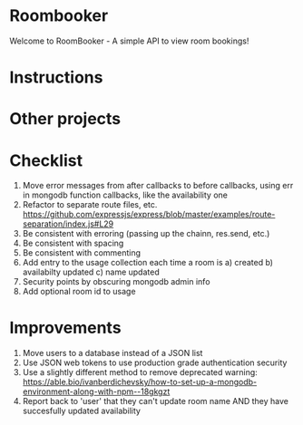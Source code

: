 # Roombooker
Welcome to RoomBooker - A simple API to view room bookings!

# Instructions

# Other projects

# Checklist
1. Move error messages from after callbacks to before callbacks, using err in mongodb function callbacks, like the availability one
2. Refactor to separate route files, etc.
https://github.com/expressjs/express/blob/master/examples/route-separation/index.js#L29
3. Be consistent with erroring (passing up the chainn, res.send, etc.)
4. Be consistent with spacing
5. Be consistent with commenting
6. Add entry to the usage collection each time a room is a) created b) availabilty updated c) name updated
7. Security points by obscuring mongodb admin info
8. Add optional room id to usage

# Improvements
1. Move users to a database instead of a JSON list
2. Use JSON web tokens to use production grade authentication security
3. Use a slightly different method to remove deprecated warning: https://able.bio/ivanberdichevsky/how-to-set-up-a-mongodb-environment-along-with-npm--18gkgzt
4. Report back to 'user' that they can't update room name AND they have succesfully updated availability